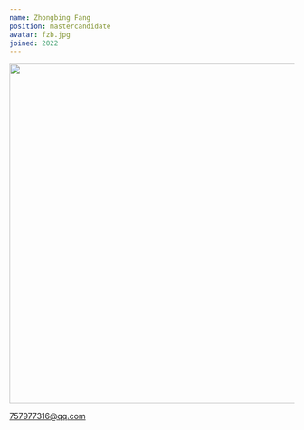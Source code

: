 ```yaml
---
name: Zhongbing Fang
position: mastercandidate
avatar: fzb.jpg
joined: 2022
---
```


<img width="600" src="{{site.baseurl}}/images/people/{{page.avatar}}" data-action="zoom">

757977316@qq.com
